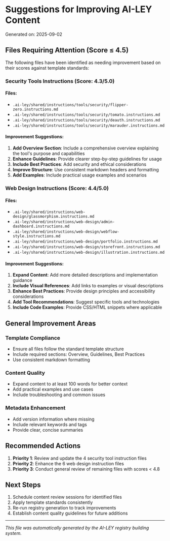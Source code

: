 # Suggestions for Improving AI-LEY Content

Generated on: 2025-09-02

## Files Requiring Attention (Score ≤ 4.5)

The following files have been identified as needing improvement based on their scores against template standards:

### Security Tools Instructions (Score: 4.3/5.0)

#### Files:

- `.ai-ley/shared/instructions/tools/security/flipper-zero.instructions.md`
- `.ai-ley/shared/instructions/tools/security/tomato.instructions.md`
- `.ai-ley/shared/instructions/tools/security/deauth.instructions.md`
- `.ai-ley/shared/instructions/tools/security/marauder.instructions.md`

#### Improvement Suggestions:

1. **Add Overview Section**: Include a comprehensive overview explaining the tool's purpose and capabilities
2. **Enhance Guidelines**: Provide clearer step-by-step guidelines for usage
3. **Include Best Practices**: Add security and ethical considerations
4. **Improve Structure**: Use consistent markdown headers and formatting
5. **Add Examples**: Include practical usage examples and scenarios

### Web Design Instructions (Score: 4.4/5.0)

#### Files:

- `.ai-ley/shared/instructions/web-design/glassmorphism.instructions.md`
- `.ai-ley/shared/instructions/web-design/admin-dashboard.instructions.md`
- `.ai-ley/shared/instructions/web-design/webflow-style.instructions.md`
- `.ai-ley/shared/instructions/web-design/portfolio.instructions.md`
- `.ai-ley/shared/instructions/web-design/storefront.instructions.md`
- `.ai-ley/shared/instructions/web-design/illustration.instructions.md`

#### Improvement Suggestions:

1. **Expand Content**: Add more detailed descriptions and implementation guidance
2. **Include Visual References**: Add links to examples or visual descriptions
3. **Enhance Best Practices**: Provide design principles and accessibility considerations
4. **Add Tool Recommendations**: Suggest specific tools and technologies
5. **Include Code Examples**: Provide CSS/HTML snippets where applicable

## General Improvement Areas

### Template Compliance

- Ensure all files follow the standard template structure
- Include required sections: Overview, Guidelines, Best Practices
- Use consistent markdown formatting

### Content Quality

- Expand content to at least 100 words for better context
- Add practical examples and use cases
- Include troubleshooting and common issues

### Metadata Enhancement

- Add version information where missing
- Include relevant keywords and tags
- Provide clear, concise summaries

## Recommended Actions

1. **Priority 1**: Review and update the 4 security tool instruction files
2. **Priority 2**: Enhance the 6 web design instruction files
3. **Priority 3**: Conduct general review of remaining files with scores < 4.8

## Next Steps

1. Schedule content review sessions for identified files
2. Apply template standards consistently
3. Re-run registry generation to track improvements
4. Establish content quality guidelines for future additions

---

_This file was automatically generated by the AI-LEY registry building system._
